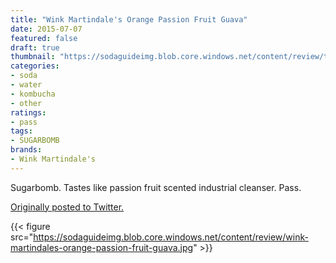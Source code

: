 ```yaml
---
title: "Wink Martindale's Orange Passion Fruit Guava"
date: 2015-07-07
featured: false
draft: true
thumbnail: "https://sodaguideimg.blob.core.windows.net/content/review/thumbs/wink-martindales-orange-passion-fruit-guava.jpg"
categories:
- soda
- water
- kombucha
- other
ratings:
- pass
tags:
- SUGARBOMB
brands:
- Wink Martindale's
---
```


Sugarbomb. Tastes like passion fruit scented industrial cleanser. Pass.

[Originally posted to Twitter.](https://twitter.com/Cavorter/status/618488147580579840)

{{< figure src="https://sodaguideimg.blob.core.windows.net/content/review/wink-martindales-orange-passion-fruit-guava.jpg" >}}

